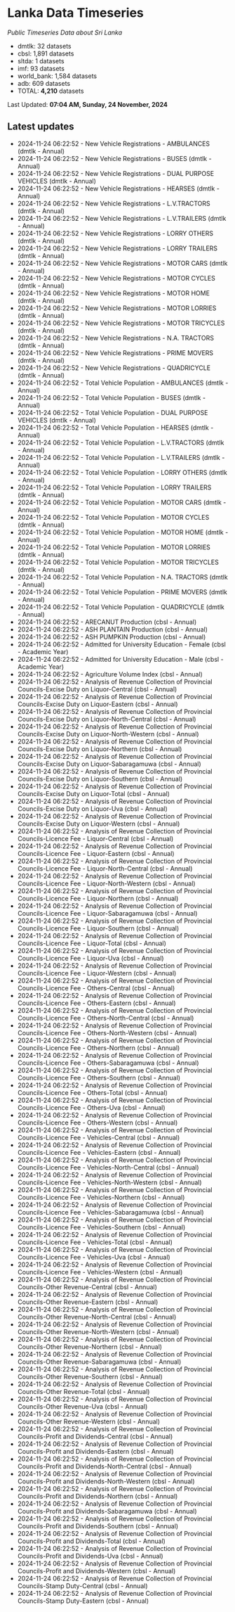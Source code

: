 # Lanka Data Timeseries
*Public Timeseries Data about Sri Lanka*

* dmtlk: 32 datasets
* cbsl: 1,891 datasets
* sltda: 1 datasets
* imf: 93 datasets
* world_bank: 1,584 datasets
* adb: 609 datasets
* TOTAL: **4,210** datasets

Last Updated: **07:04 AM, Sunday, 24 November, 2024**

## Latest updates

* 2024-11-24 06:22:52 - New Vehicle Registrations - AMBULANCES (dmtlk - Annual)
* 2024-11-24 06:22:52 - New Vehicle Registrations - BUSES (dmtlk - Annual)
* 2024-11-24 06:22:52 - New Vehicle Registrations - DUAL PURPOSE VEHICLES (dmtlk - Annual)
* 2024-11-24 06:22:52 - New Vehicle Registrations - HEARSES (dmtlk - Annual)
* 2024-11-24 06:22:52 - New Vehicle Registrations - L.V.TRACTORS (dmtlk - Annual)
* 2024-11-24 06:22:52 - New Vehicle Registrations - L.V.TRAILERS (dmtlk - Annual)
* 2024-11-24 06:22:52 - New Vehicle Registrations - LORRY OTHERS (dmtlk - Annual)
* 2024-11-24 06:22:52 - New Vehicle Registrations - LORRY TRAILERS (dmtlk - Annual)
* 2024-11-24 06:22:52 - New Vehicle Registrations - MOTOR CARS (dmtlk - Annual)
* 2024-11-24 06:22:52 - New Vehicle Registrations - MOTOR CYCLES (dmtlk - Annual)
* 2024-11-24 06:22:52 - New Vehicle Registrations - MOTOR HOME (dmtlk - Annual)
* 2024-11-24 06:22:52 - New Vehicle Registrations - MOTOR LORRIES (dmtlk - Annual)
* 2024-11-24 06:22:52 - New Vehicle Registrations - MOTOR TRICYCLES (dmtlk - Annual)
* 2024-11-24 06:22:52 - New Vehicle Registrations - N.A. TRACTORS (dmtlk - Annual)
* 2024-11-24 06:22:52 - New Vehicle Registrations - PRIME MOVERS (dmtlk - Annual)
* 2024-11-24 06:22:52 - New Vehicle Registrations - QUADRICYCLE (dmtlk - Annual)
* 2024-11-24 06:22:52 - Total Vehicle Population - AMBULANCES (dmtlk - Annual)
* 2024-11-24 06:22:52 - Total Vehicle Population - BUSES (dmtlk - Annual)
* 2024-11-24 06:22:52 - Total Vehicle Population - DUAL PURPOSE VEHICLES (dmtlk - Annual)
* 2024-11-24 06:22:52 - Total Vehicle Population - HEARSES (dmtlk - Annual)
* 2024-11-24 06:22:52 - Total Vehicle Population - L.V.TRACTORS (dmtlk - Annual)
* 2024-11-24 06:22:52 - Total Vehicle Population - L.V.TRAILERS (dmtlk - Annual)
* 2024-11-24 06:22:52 - Total Vehicle Population - LORRY OTHERS (dmtlk - Annual)
* 2024-11-24 06:22:52 - Total Vehicle Population - LORRY TRAILERS (dmtlk - Annual)
* 2024-11-24 06:22:52 - Total Vehicle Population - MOTOR CARS (dmtlk - Annual)
* 2024-11-24 06:22:52 - Total Vehicle Population - MOTOR CYCLES (dmtlk - Annual)
* 2024-11-24 06:22:52 - Total Vehicle Population - MOTOR HOME (dmtlk - Annual)
* 2024-11-24 06:22:52 - Total Vehicle Population - MOTOR LORRIES (dmtlk - Annual)
* 2024-11-24 06:22:52 - Total Vehicle Population - MOTOR TRICYCLES (dmtlk - Annual)
* 2024-11-24 06:22:52 - Total Vehicle Population - N.A. TRACTORS (dmtlk - Annual)
* 2024-11-24 06:22:52 - Total Vehicle Population - PRIME MOVERS (dmtlk - Annual)
* 2024-11-24 06:22:52 - Total Vehicle Population - QUADRICYCLE (dmtlk - Annual)
* 2024-11-24 06:22:52 - ARECANUT Production (cbsl - Annual)
* 2024-11-24 06:22:52 - ASH PLANTAIN Production (cbsl - Annual)
* 2024-11-24 06:22:52 - ASH PUMPKIN Production (cbsl - Annual)
* 2024-11-24 06:22:52 - Admitted for University Education - Female (cbsl - Academic Year)
* 2024-11-24 06:22:52 - Admitted for University Education - Male (cbsl - Academic Year)
* 2024-11-24 06:22:52 - Agriculture Volume Index (cbsl - Annual)
* 2024-11-24 06:22:52 - Analysis of Revenue Collection of Provincial Councils-Excise Duty on Liquor-Central (cbsl - Annual)
* 2024-11-24 06:22:52 - Analysis of Revenue Collection of Provincial Councils-Excise Duty on Liquor-Eastern (cbsl - Annual)
* 2024-11-24 06:22:52 - Analysis of Revenue Collection of Provincial Councils-Excise Duty on Liquor-North-Central (cbsl - Annual)
* 2024-11-24 06:22:52 - Analysis of Revenue Collection of Provincial Councils-Excise Duty on Liquor-North-Western (cbsl - Annual)
* 2024-11-24 06:22:52 - Analysis of Revenue Collection of Provincial Councils-Excise Duty on Liquor-Northern (cbsl - Annual)
* 2024-11-24 06:22:52 - Analysis of Revenue Collection of Provincial Councils-Excise Duty on Liquor-Sabaragamuwa (cbsl - Annual)
* 2024-11-24 06:22:52 - Analysis of Revenue Collection of Provincial Councils-Excise Duty on Liquor-Southern (cbsl - Annual)
* 2024-11-24 06:22:52 - Analysis of Revenue Collection of Provincial Councils-Excise Duty on Liquor-Total (cbsl - Annual)
* 2024-11-24 06:22:52 - Analysis of Revenue Collection of Provincial Councils-Excise Duty on Liquor-Uva (cbsl - Annual)
* 2024-11-24 06:22:52 - Analysis of Revenue Collection of Provincial Councils-Excise Duty on Liquor-Western (cbsl - Annual)
* 2024-11-24 06:22:52 - Analysis of Revenue Collection of Provincial Councils-Licence Fee - Liquor-Central (cbsl - Annual)
* 2024-11-24 06:22:52 - Analysis of Revenue Collection of Provincial Councils-Licence Fee - Liquor-Eastern (cbsl - Annual)
* 2024-11-24 06:22:52 - Analysis of Revenue Collection of Provincial Councils-Licence Fee - Liquor-North-Central (cbsl - Annual)
* 2024-11-24 06:22:52 - Analysis of Revenue Collection of Provincial Councils-Licence Fee - Liquor-North-Western (cbsl - Annual)
* 2024-11-24 06:22:52 - Analysis of Revenue Collection of Provincial Councils-Licence Fee - Liquor-Northern (cbsl - Annual)
* 2024-11-24 06:22:52 - Analysis of Revenue Collection of Provincial Councils-Licence Fee - Liquor-Sabaragamuwa (cbsl - Annual)
* 2024-11-24 06:22:52 - Analysis of Revenue Collection of Provincial Councils-Licence Fee - Liquor-Southern (cbsl - Annual)
* 2024-11-24 06:22:52 - Analysis of Revenue Collection of Provincial Councils-Licence Fee - Liquor-Total (cbsl - Annual)
* 2024-11-24 06:22:52 - Analysis of Revenue Collection of Provincial Councils-Licence Fee - Liquor-Uva (cbsl - Annual)
* 2024-11-24 06:22:52 - Analysis of Revenue Collection of Provincial Councils-Licence Fee - Liquor-Western (cbsl - Annual)
* 2024-11-24 06:22:52 - Analysis of Revenue Collection of Provincial Councils-Licence Fee - Others-Central (cbsl - Annual)
* 2024-11-24 06:22:52 - Analysis of Revenue Collection of Provincial Councils-Licence Fee - Others-Eastern (cbsl - Annual)
* 2024-11-24 06:22:52 - Analysis of Revenue Collection of Provincial Councils-Licence Fee - Others-North-Central (cbsl - Annual)
* 2024-11-24 06:22:52 - Analysis of Revenue Collection of Provincial Councils-Licence Fee - Others-North-Western (cbsl - Annual)
* 2024-11-24 06:22:52 - Analysis of Revenue Collection of Provincial Councils-Licence Fee - Others-Northern (cbsl - Annual)
* 2024-11-24 06:22:52 - Analysis of Revenue Collection of Provincial Councils-Licence Fee - Others-Sabaragamuwa (cbsl - Annual)
* 2024-11-24 06:22:52 - Analysis of Revenue Collection of Provincial Councils-Licence Fee - Others-Southern (cbsl - Annual)
* 2024-11-24 06:22:52 - Analysis of Revenue Collection of Provincial Councils-Licence Fee - Others-Total (cbsl - Annual)
* 2024-11-24 06:22:52 - Analysis of Revenue Collection of Provincial Councils-Licence Fee - Others-Uva (cbsl - Annual)
* 2024-11-24 06:22:52 - Analysis of Revenue Collection of Provincial Councils-Licence Fee - Others-Western (cbsl - Annual)
* 2024-11-24 06:22:52 - Analysis of Revenue Collection of Provincial Councils-Licence Fee - Vehicles-Central (cbsl - Annual)
* 2024-11-24 06:22:52 - Analysis of Revenue Collection of Provincial Councils-Licence Fee - Vehicles-Eastern (cbsl - Annual)
* 2024-11-24 06:22:52 - Analysis of Revenue Collection of Provincial Councils-Licence Fee - Vehicles-North-Central (cbsl - Annual)
* 2024-11-24 06:22:52 - Analysis of Revenue Collection of Provincial Councils-Licence Fee - Vehicles-North-Western (cbsl - Annual)
* 2024-11-24 06:22:52 - Analysis of Revenue Collection of Provincial Councils-Licence Fee - Vehicles-Northern (cbsl - Annual)
* 2024-11-24 06:22:52 - Analysis of Revenue Collection of Provincial Councils-Licence Fee - Vehicles-Sabaragamuwa (cbsl - Annual)
* 2024-11-24 06:22:52 - Analysis of Revenue Collection of Provincial Councils-Licence Fee - Vehicles-Southern (cbsl - Annual)
* 2024-11-24 06:22:52 - Analysis of Revenue Collection of Provincial Councils-Licence Fee - Vehicles-Total (cbsl - Annual)
* 2024-11-24 06:22:52 - Analysis of Revenue Collection of Provincial Councils-Licence Fee - Vehicles-Uva (cbsl - Annual)
* 2024-11-24 06:22:52 - Analysis of Revenue Collection of Provincial Councils-Licence Fee - Vehicles-Western (cbsl - Annual)
* 2024-11-24 06:22:52 - Analysis of Revenue Collection of Provincial Councils-Other Revenue-Central (cbsl - Annual)
* 2024-11-24 06:22:52 - Analysis of Revenue Collection of Provincial Councils-Other Revenue-Eastern (cbsl - Annual)
* 2024-11-24 06:22:52 - Analysis of Revenue Collection of Provincial Councils-Other Revenue-North-Central (cbsl - Annual)
* 2024-11-24 06:22:52 - Analysis of Revenue Collection of Provincial Councils-Other Revenue-North-Western (cbsl - Annual)
* 2024-11-24 06:22:52 - Analysis of Revenue Collection of Provincial Councils-Other Revenue-Northern (cbsl - Annual)
* 2024-11-24 06:22:52 - Analysis of Revenue Collection of Provincial Councils-Other Revenue-Sabaragamuwa (cbsl - Annual)
* 2024-11-24 06:22:52 - Analysis of Revenue Collection of Provincial Councils-Other Revenue-Southern (cbsl - Annual)
* 2024-11-24 06:22:52 - Analysis of Revenue Collection of Provincial Councils-Other Revenue-Total (cbsl - Annual)
* 2024-11-24 06:22:52 - Analysis of Revenue Collection of Provincial Councils-Other Revenue-Uva (cbsl - Annual)
* 2024-11-24 06:22:52 - Analysis of Revenue Collection of Provincial Councils-Other Revenue-Western (cbsl - Annual)
* 2024-11-24 06:22:52 - Analysis of Revenue Collection of Provincial Councils-Profit and Dividends-Central (cbsl - Annual)
* 2024-11-24 06:22:52 - Analysis of Revenue Collection of Provincial Councils-Profit and Dividends-Eastern (cbsl - Annual)
* 2024-11-24 06:22:52 - Analysis of Revenue Collection of Provincial Councils-Profit and Dividends-North-Central (cbsl - Annual)
* 2024-11-24 06:22:52 - Analysis of Revenue Collection of Provincial Councils-Profit and Dividends-North-Western (cbsl - Annual)
* 2024-11-24 06:22:52 - Analysis of Revenue Collection of Provincial Councils-Profit and Dividends-Northern (cbsl - Annual)
* 2024-11-24 06:22:52 - Analysis of Revenue Collection of Provincial Councils-Profit and Dividends-Sabaragamuwa (cbsl - Annual)
* 2024-11-24 06:22:52 - Analysis of Revenue Collection of Provincial Councils-Profit and Dividends-Southern (cbsl - Annual)
* 2024-11-24 06:22:52 - Analysis of Revenue Collection of Provincial Councils-Profit and Dividends-Total (cbsl - Annual)
* 2024-11-24 06:22:52 - Analysis of Revenue Collection of Provincial Councils-Profit and Dividends-Uva (cbsl - Annual)
* 2024-11-24 06:22:52 - Analysis of Revenue Collection of Provincial Councils-Profit and Dividends-Western (cbsl - Annual)
* 2024-11-24 06:22:52 - Analysis of Revenue Collection of Provincial Councils-Stamp Duty-Central (cbsl - Annual)
* 2024-11-24 06:22:52 - Analysis of Revenue Collection of Provincial Councils-Stamp Duty-Eastern (cbsl - Annual)